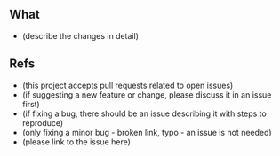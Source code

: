 ## What

- (describe the changes in detail)

## Refs

- (this project accepts pull requests related to open issues)
- (if suggesting a new feature or change, please discuss it in an issue first)
- (if fixing a bug, there should be an issue describing it with steps to reproduce)
- (only fixing a minor bug - broken link, typo - an issue is not needed)
- (please link to the issue here)